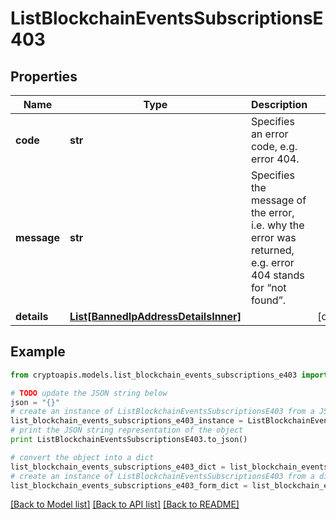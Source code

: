 # ListBlockchainEventsSubscriptionsE403


## Properties
Name | Type | Description | Notes
------------ | ------------- | ------------- | -------------
**code** | **str** | Specifies an error code, e.g. error 404. | 
**message** | **str** | Specifies the message of the error, i.e. why the error was returned, e.g. error 404 stands for “not found”. | 
**details** | [**List[BannedIpAddressDetailsInner]**](BannedIpAddressDetailsInner.md) |  | [optional] 

## Example

```python
from cryptoapis.models.list_blockchain_events_subscriptions_e403 import ListBlockchainEventsSubscriptionsE403

# TODO update the JSON string below
json = "{}"
# create an instance of ListBlockchainEventsSubscriptionsE403 from a JSON string
list_blockchain_events_subscriptions_e403_instance = ListBlockchainEventsSubscriptionsE403.from_json(json)
# print the JSON string representation of the object
print ListBlockchainEventsSubscriptionsE403.to_json()

# convert the object into a dict
list_blockchain_events_subscriptions_e403_dict = list_blockchain_events_subscriptions_e403_instance.to_dict()
# create an instance of ListBlockchainEventsSubscriptionsE403 from a dict
list_blockchain_events_subscriptions_e403_form_dict = list_blockchain_events_subscriptions_e403.from_dict(list_blockchain_events_subscriptions_e403_dict)
```
[[Back to Model list]](../README.md#documentation-for-models) [[Back to API list]](../README.md#documentation-for-api-endpoints) [[Back to README]](../README.md)


